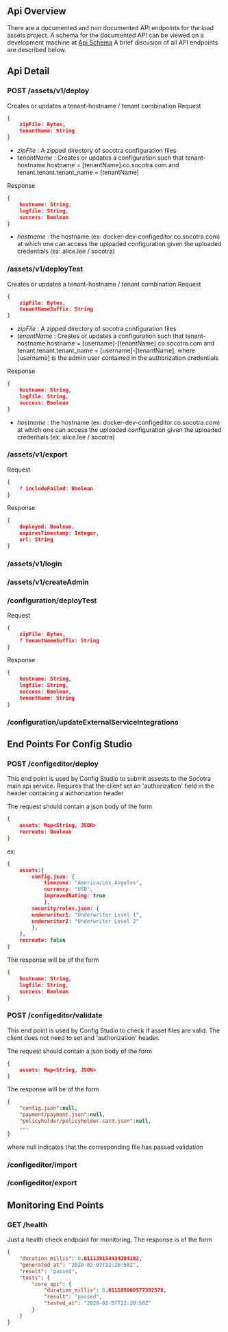 ## Api Overview
There are a documented and non documented API endpoints for the load assets project. A schema for the 
documented API can be viewed on a development machine at
[Api Schema](http://localhost:5000/api/swagger.json)
A brief discusion of all API endpoints are described below.

## Api Detail
### POST /assets/v1/deploy
Creates or updates a tenant-hostname / tenant combination
Request
```json
{
	zipFile: Bytes,
	tenantName: String
}
```
* _zipFile_ : A zipped directory of socotra configuration files
* _tenantName_ : Creates or updates a configuration such that tenant-hostname.hostname =
  [tenantName].co.socotra.com and tenant.tenant.tenant_name = [tenantName]


Response
```json
{
	hostname: String,
	logfile: String,
	success: Boolean
}
```
* _hostname_ : the hostname (ex: docker-dev-configeditor.co.socotra.com) at which one can access the uploaded configuration
  given the uploaded credentials (ex: alice.lee / socotra)

### /assets/v1/deployTest
Creates or updates a tenant-hostname / tenant combination
Request
```json
{
	zipFile: Bytes,
	tenantNameSuffix: String
}
```
* _zipFile_ : A zipped directory of socotra configuration files
* _tenantName_ : Creates or updates a configuration such that tenant-hostname.hostname =
  [username]-[tenantName].co.socotra.com and tenant.tenant.tenant_name = [username]-[tenantName], where
  [username] is the admin user contained in the authorization credentials

Response
```json
{
	hostname: String,
	logfile: String,
	success: Boolean
}
```
* _hostname_ : the hostname (ex: docker-dev-configeditor.co.socotra.com) at which one can access the uploaded configuration
  given the uploaded credentials (ex: alice.lee / socotra)

### /assets/v1/export
Request
```json
{
	? includeFailed: Boolean
}
```

Response
```json
{
	deployed: Boolean,
	expiresTimestamp: Integer,
	url: String
}
```

### /assets/v1/login
### /assets/v1/createAdmin

### /configuration/deployTest
Request
```json
{
	zipFile: Bytes,
	? tenantNameSuffix: String
}
```

Response
```json
{
	hostname: String,
	logfile: String,
	success: Boolean,
	tenantName: String
}
```

### /configuration/updateExternalServiceIntegrations


## End Points For Config Studio
### POST /configeditor/deploy
This end point is used by Config Studio to submit assests to the Socotra main api service.
Requires that the client set an 'authorization' field in the header containing a authorization
header

The request should contain a json body of the form
```json
{
	assets: Map<String, JSON>
	recreate: Boolean
}
```
ex:
```json
{
    assets:{
        config.json: {
            timezone: "America/Los_Angeles",
            currency: "USD",
            improvedRating: true
            },
        security/roles.json: {
        underwriter1: "Underwriter Level 1",
        underwriter2: "Underwriter Level 2"
        },
    },
    recreate: false
}
```

The response will be of the form
```json
{
	hostname: String,
	logfile: String,
	success: Boolean
}
```

### POST /configeditor/validate
This end point is used by Config Studio to check if asset files are valid. The client does not need to set
and 'authorization' header.

The request should contain a json body of the form
```json
{
	assets: Map<String, JSON>
}
```

The response will be of the form
```json
{
	"config.json":null,
	"payment/payment.json":null,
	"policyholder/policyholder.card.json":null,
	...
}
```
where null indicates that the corresponding file has passed validation

### /configeditor/import
### /configeditor/export

## Monitoring End Points
### GET /health
Just a health check endpoint for monitoring. The response is of the form
```json
{
    "duration_millis": 0.011139154434204102, 
    "generated_at": "2020-02-07T22:20:58Z", 
    "result": "passed", 
    "tests": {
        "core_api": {
            "duration_millis": 0.011105060577392578, 
            "result": "passed", 
            "tested_at": "2020-02-07T22:20:58Z"
        }
    }
}
```
